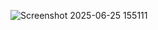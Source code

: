 ![Screenshot 2025-06-25 155111](https://github.com/user-attachments/assets/706d8711-d826-49bc-b7cb-7bf5c145c361)


<!--
**HUNTRlX/HUNTRlX** is a ✨ _special_ ✨ repository because its `README.md` (this file) appears on your GitHub profile.

Here are some ideas to get you started:

- 🔭 I’m currently working on ...
- 🌱 I’m currently learning ...
- 👯 I’m looking to collaborate on ...
- 🤔 I’m looking for help with ...
- 💬 Ask me about ...
- 📫 How to reach me: ...
- 😄 Pronouns: ...
- ⚡ Fun fact: ...
-->
